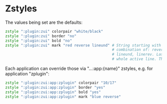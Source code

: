 # Zstyles

The values being set are the defaults:

```zsh
zstyle ":plugin:zui" colorpair "white/black"
zstyle ":plugin:zui" border "no"
zstyle ":plugin:zui" bold "no"
zstyle ":plugin:zui" mark "red reverse lineund" # String starting with color name, continued with
                                                # combination of: reverse, underline, blink, bold,
                                                # lineund, linerev. Last two underline, reverse
                                                # whole active line. The rest marks active button.
```

Each application can override those via "...:app:{name}" zstyles, e.g. for application "zplugin":

```zsh
zstyle ":plugin:zui:app:zplugin" colorpair "10/17"
zstyle ":plugin:zui:app:zplugin" border "yes"
zstyle ":plugin:zui:app:zplugin" bold "yes"
zstyle ":plugin:zui:app:zplugin" mark "blue reverse"
```
